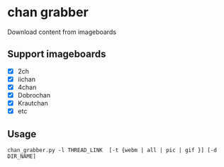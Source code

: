 # chan grabber
Download content from imageboards

Support imageboards
-------------------
- [x] 2ch
- [x] iichan
- [x] 4chan
- [x] Dobrochan
- [x] Krautchan
- [x] etc

Usage
-------------------
`chan_grabber.py -l THREAD_LINK  [-t {webm | all | pic | gif }] [-d DIR_NAME]`
